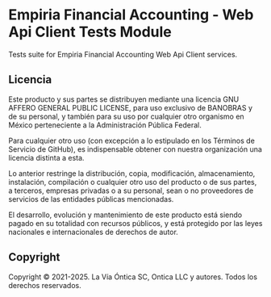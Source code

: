 ﻿# Empiria Financial Accounting - Web Api Client Tests Module

Tests suite for Empiria Financial Accounting Web Api Client services.

## Licencia

Este producto y sus partes se distribuyen mediante una licencia GNU AFFERO
GENERAL PUBLIC LICENSE, para uso exclusivo de BANOBRAS y de su personal, y
también para su uso por cualquier otro organismo en México perteneciente a
la Administración Pública Federal.

Para cualquier otro uso (con excepción a lo estipulado en los Términos de
Servicio de GitHub), es indispensable obtener con nuestra organización una
licencia distinta a esta.

Lo anterior restringe la distribución, copia, modificación, almacenamiento,
instalación, compilación o cualquier otro uso del producto o de sus partes,
a terceros, empresas privadas o a su personal, sean o no proveedores de
servicios de las entidades públicas mencionadas.

El desarrollo, evolución y mantenimiento de este producto está siendo pagado
en su totalidad con recursos públicos, y está protegido por las leyes nacionales
e internacionales de derechos de autor.

## Copyright

Copyright © 2021-2025. La Vía Óntica SC, Ontica LLC y autores.
Todos los derechos reservados.
